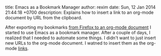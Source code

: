 title: Emacs as a Bookmark Manager
author: rexim
date: Sun, 12 Jan 2014 21:44:18 +0700
description: Explains how to insert a link to an org-mode document by URL from the clipboard.

After exporting my bookmarks
[from Firefox to an org-mode document](/firefox-bookmarks-to-org-mode.html)
I started to use Emacs as a bookmark manager. After a couple of days,
I realized that I needed to automate some things. I didn't want to
just insert new URLs to the org-mode document. I watned to insert them
as the org-mode [links](http://orgmode.org/manual/Link-format.html).
